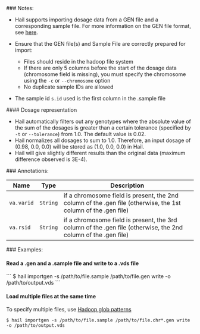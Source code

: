 <div class="cmdhead"></div>

<div class="description"></div>

<div class="synopsis"></div>

<div class="options"></div>

<div class="cmdsubsection">
### Notes:

 - Hail supports importing dosage data from a GEN file and a corresponding sample file. For more information on the GEN file format, see [here](http://www.stats.ox.ac.uk/%7Emarchini/software/gwas/file_format.html#mozTocId40300).

 - Ensure that the GEN file(s) and Sample File are correctly prepared for import:
    - Files should reside in the hadoop file system
    - If there are only 5 columns before the start of the dosage data (chromosome field is missing), you must specify the chromosome using the `-c` or `--chromosome` option
    - No duplicate sample IDs are allowed
 
 - The sample id `s.id` used is the first column in the .sample file
 
<a class="jumptarget" href="dosagefilters"></a> #### Dosage representation
 - Hail automatically filters out any genotypes where the absolute value of the sum of the dosages is greater than a certain tolerance (specified by `-t` or `--tolerance`) from 1.0. The default value is 0.02.
 - Hail normalizes all dosages to sum to 1.0. Therefore, an input dosage of (0.98, 0.0, 0.0) will be stored as (1.0, 0.0, 0.0) in Hail.
 - Hail will give slightly different results than the original data (maximum difference observed is 3E-4). 
</div>

<div class="cmdsubsection">
### Annotations:

Name | Type | Description
--- | :-: | ---
`va.varid` |   `String` | if a chromosome field is present, the 2nd column of the .gen file (otherwise, the 1st column of the .gen file)
`va.rsid`  |   `String` | if a chromosome field is present, the 3rd column of the .gen file (otherwise, the 2nd column of the .gen file)

</div>

<div class="cmdsubsection">
### Examples:

<h4 class="example">Read a .gen and a .sample file and write to a .vds file</h4>
``` 
$ hail importgen -s /path/to/file.sample /path/to/file.gen write -o /path/to/output.vds
```
  
<h4 class="example">Load multiple files at the same time</h4>

To specify multiple files, use [Hadoop glob patterns](reference.html#hadoopglob)
``` 
$ hail importgen -s /path/to/file.sample /path/to/file.chr*.gen write -o /path/to/output.vds
```
</div>